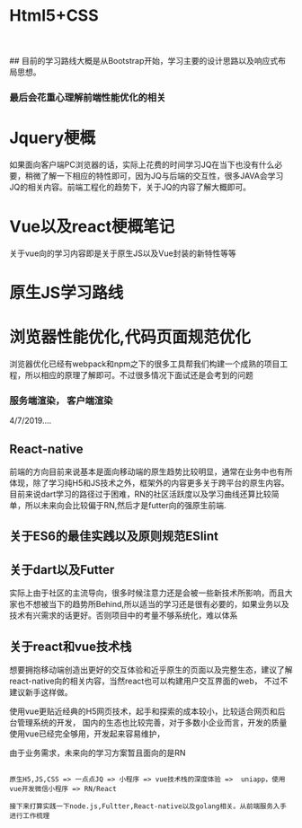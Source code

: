 ﻿# Html5+CSS
<br> 
<br> 
## 目前的学习路线大概是从Bootstrap开始，学习主要的设计思路以及响应式布局思想。

### 最后会花重心理解前端性能优化的相关

# Jquery梗概
如果面向客户端PC浏览器的话，实际上花费的时间学习JQ在当下也没有什么必要，稍微了解一下相应的特性即可，因为JQ与后端的交互性，很多JAVA会学习JQ的相关内容。前端工程化的趋势下，关于JQ的内容了解大概即可。

# Vue以及react梗概笔记
关于vue向的学习内容即是关于原生JS以及Vue封装的新特性等等

# 原生JS学习路线

# 浏览器性能优化,代码页面规范优化
浏览器优化已经有webpack和npm之下的很多工具帮我们构建一个成熟的项目工程，所以相应的原理了解即可。不过很多情况下面试还是会考到的问题


### 服务端渲染，  客户端渲染
4/7/2019....
## React-native
前端的方向目前来说基本是面向移动端的原生趋势比较明显，通常在业务中也有所体现，除了学习纯H5和JS技术之外，框架外的内容更多关于跨平台的原生内容。
目前来说dart学习的路径过于困难，RN的社区活跃度以及学习曲线还算比较简单，所以未来向会比较偏于RN,然后才是futter向的强原生前端.

## 关于ES6的最佳实践以及原则规范ESlint

## 关于dart以及Futter 

实际上由于社区的主流导向，很多时候注意力还是会被一些新技术所影响，而且大家也不想被当下的趋势所Behind,所以适当的学习还是很有必要的，如果业务以及技术有兴需求的话更好。否则项目中的考量不够系统化，难以体系

## 关于react和vue技术栈
想要拥抱移动端创造出更好的交互体验和近乎原生的页面以及完整生态，建议了解react-native向的相关内容，当然react也可以构建用户交互界面的web，
不过不建议新手这样做。

使用vue更贴近经典的H5网页技术，起手和探索的成本较小，比较适合网页和后台管理系统的开发， 国内的生态也比较完善，对于多数小企业而言，开发的质量使用vue已经完全够用，开发起来容易维护，

由于业务需求，未来向的学习方案暂且面向的是RN


``` 

原生H5,JS,CSS => 一点点JQ => 小程序 => vue技术栈的深度体验 =>  uniapp，使用vue开发微信小程序 => RN/React

接下来打算实践一下node.js,Fultter,React-native以及golang相关。从前端服务入手进行工作梳理



```
